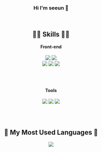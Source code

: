 <div align="center">
  
  ### Hi I'm seeun 🥳
 
  <br>
  
   ## 🤸‍♀️  Skills 🤸‍♀️ 

   #### Front-end  
  <img src="https://img.shields.io/badge/ES6-ffb13b?style=flat&logo=javascript&logoColor=white"/> 
  <img src="https://img.shields.io/badge/Typescript-3178C6?style=flat-square&logo=Typescript&logoColor=white"/>
  <br>
  <img src="https://img.shields.io/badge/React-005571?style=flat&logo=React&logoColor=white"/>
  <img src="https://img.shields.io/badge/Next.js-000000?style=flat&logo=Next.js&logoColor=white"/>
  <img src="https://img.shields.io/badge/Redux-764ABC?style=flat&logo=Redux&logoColor=white"/>
  
  <br><br>
  
  #### Tools 
  <img src="https://img.shields.io/badge/GitHub-333664?style=flat&logo=GitHub&logoColor=white"/>
  <img src="https://img.shields.io/badge/Notion-000000?style=flat&logo=Notion&logoColor=white"/>
  <img src="https://img.shields.io/badge/Figma-F24E1E?style=flat&logo=Figma&logoColor=white"/>
  
  <br><br>
  
 ## 🚗  My Most Used Languages 🚗 
  
  <a href="https://github.com/Easy-Hwan">
    <img align="center" src="https://github-readme-stats.vercel.app/api/top-langs/?username=seeun214&layout=compact&show_icons=true&show_owner=ture&hide_title=true&theme=nord&hide=Objective%2DC,c,scss,shell,ruby" />
  </a>
</p>
</div>
